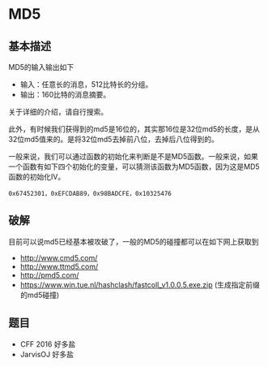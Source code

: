 # MD5

## 基本描述

MD5的输入输出如下

- 输入：任意长的消息，512比特长的分组。
- 输出：160比特的消息摘要。

关于详细的介绍，请自行搜索。

此外，有时候我们获得到的md5是16位的，其实那16位是32位md5的长度，是从32位md5值来的。是将32位md5去掉前八位，去掉后八位得到的。

一般来说，我们可以通过函数的初始化来判断是不是MD5函数。一般来说，如果一个函数有如下四个初始化的变量，可以猜测该函数为MD5函数，因为这是MD5函数的初始化IV。

```
0x67452301，0xEFCDAB89，0x98BADCFE，0x10325476
```

## 破解

目前可以说md5已经基本被攻破了，一般的MD5的碰撞都可以在如下网上获取到

- http://www.cmd5.com/
- http://www.ttmd5.com/
- http://pmd5.com/
- https://www.win.tue.nl/hashclash/fastcoll_v1.0.0.5.exe.zip (生成指定前缀的md5碰撞)

## 题目

- CFF 2016 好多盐
- JarvisOJ 好多盐
